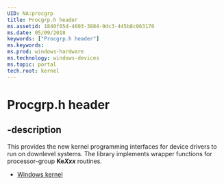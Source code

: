 ```yaml
---
UID: NA:procgrp
title: Procgrp.h header
ms.assetid: 1840f05d-4603-3884-9dc3-445b8c063170
ms.date: 05/09/2018
keywords: ["Procgrp.h header"]
ms.keywords: 
ms.prod: windows-hardware
ms.technology: windows-devices
ms.topic: portal
tech.root: kernel
---
```


# Procgrp.h header


## -description


This provides the new kernel programming interfaces for device drivers to run on downlevel systems. The library implements wrapper functions for processor-group <b>Ke<i>Xxx</i></b> routines.

- [Windows kernel](../_kernel/index.md)
